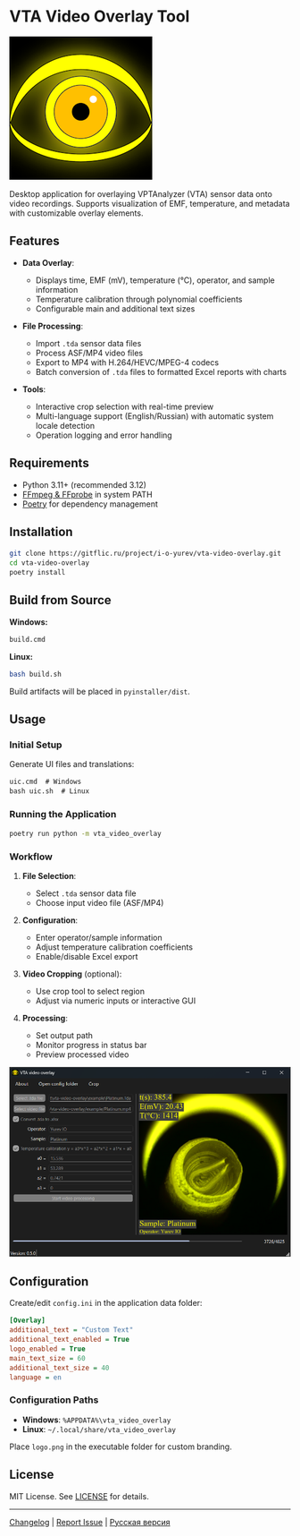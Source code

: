 # VTA Video Overlay Tool

![Application Logo](assets/icon.png)

Desktop application for overlaying VPTAnalyzer (VTA) sensor data onto video recordings. Supports visualization of EMF, temperature, and metadata with customizable overlay elements.

## Features

- **Data Overlay**:
  - Displays time, EMF (mV), temperature (°C), operator, and sample information
  - Temperature calibration through polynomial coefficients
  - Configurable main and additional text sizes

- **File Processing**:
  - Import `.tda` sensor data files
  - Process ASF/MP4 video files
  - Export to MP4 with H.264/HEVC/MPEG-4 codecs
  - Batch conversion of `.tda` files to formatted Excel reports with charts

- **Tools**:
  - Interactive crop selection with real-time preview
  - Multi-language support (English/Russian) with automatic system locale detection
  - Operation logging and error handling

## Requirements

- Python 3.11+ (recommended 3.12)
- [FFmpeg & FFprobe](https://ffmpeg.org/download.html) in system PATH
- [Poetry](https://python-poetry.org/docs/) for dependency management

## Installation

```bash
git clone https://gitflic.ru/project/i-o-yurev/vta-video-overlay.git
cd vta-video-overlay
poetry install
```

## Build from Source

**Windows:**
```cmd
build.cmd
```

**Linux:**
```bash
bash build.sh
```

Build artifacts will be placed in `pyinstaller/dist`.

## Usage

### Initial Setup
Generate UI files and translations:
```cmd
uic.cmd  # Windows
bash uic.sh  # Linux
```

### Running the Application
```bash
poetry run python -m vta_video_overlay
```

### Workflow
1. **File Selection**:
   - Select `.tda` sensor data file
   - Choose input video file (ASF/MP4)

2. **Configuration**:
   - Enter operator/sample information
   - Adjust temperature calibration coefficients
   - Enable/disable Excel export

3. **Video Cropping** (optional):
   - Use crop tool to select region
   - Adjust via numeric inputs or interactive GUI

4. **Processing**:
   - Set output path
   - Monitor progress in status bar
   - Preview processed video

![Application Interface](screenshot.png)

## Configuration

Create/edit `config.ini` in the application data folder:
```ini
[Overlay]
additional_text = "Custom Text"
additional_text_enabled = True
logo_enabled = True
main_text_size = 60
additional_text_size = 40
language = en
```

### Configuration Paths
- **Windows**: `%APPDATA%\vta_video_overlay`
- **Linux**: `~/.local/share/vta_video_overlay`

Place `logo.png` in the executable folder for custom branding.

## License

MIT License. See [LICENSE](LICENSE) for details.

---

[Changelog](CHANGELOG.md) | [Report Issue](https://gitflic.ru/project/i-o-yurev/vta-video-overlay/issue) | [Русская версия](README_RU.md)
```
